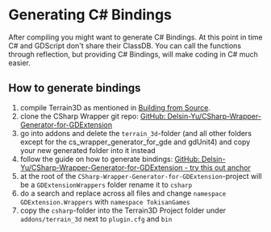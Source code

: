Generating C# Bindings
==========================

After compiling you might want to generate C# Bindings. At this point in time C# and GDScript don't share their ClassDB. You can call the functions through reflection, but providing C# Bindings, will make coding in C# much easier.

How to generate bindings
------------------------

1. compile Terrain3D as mentioned in [Building from Source](building_from_source.md).
2. clone the CSharp Wrapper git repo: [GitHub: Delsin-Yu/CSharp-Wrapper-Generator-for-GDExtension](https://github.com/Delsin-Yu/CSharp-Wrapper-Generator-for-GDExtension)
3. go into addons and delete the `terrain_3d`-folder (and all other folders except for the cs_wrapper_generator_for_gde and gdUnit4) and copy your new generated folder into it instead
4. follow the guide on how to generate bindings: [GitHub: Delsin-Yu/CSharp-Wrapper-Generator-for-GDExtension - try this out anchor](https://github.com/Delsin-Yu/CSharp-Wrapper-Generator-for-GDExtension?tab=readme-ov-file#try-this-work-in-progress-project-out)
5. at the root of the `CSharp-Wrapper-Generator-for-GDExtension`-project will be a `GDExtensionWrappers` folder rename it to `csharp`
6. do a search and replace across all files and change `namespace GDExtension.Wrappers` with `namespace TokisanGames`
7. copy the `csharp`-folder into the Terrain3D Project folder under `addons/terrain_3d` next to `plugin.cfg` and `bin`